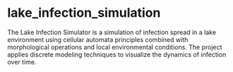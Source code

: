 # lake_infection_simulation
The Lake Infection Simulator is a simulation of infection spread in a lake environment using cellular automata principles combined with morphological operations and local environmental conditions. The project applies discrete modeling techniques to visualize the dynamics of infection over time.

